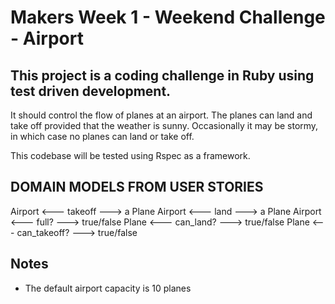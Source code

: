 # Makers Week 1 - Weekend Challenge - Airport

## This project is a coding challenge in Ruby using test driven development.

It should control the flow of planes at an airport. The planes can land and take off provided that the weather is sunny. Occasionally it may be stormy, in which case no planes can land or take off.

This codebase will be tested using Rspec as a framework.

 ## DOMAIN MODELS FROM USER STORIES

Airport <--- takeoff ---> a Plane
Airport <--- land ---> a Plane
Airport <--- full? ---> true/false
Plane <--- can_land? ---> true/false
Plane <--- can_takeoff? ---> true/false

## Notes
  - The default airport capacity is 10 planes